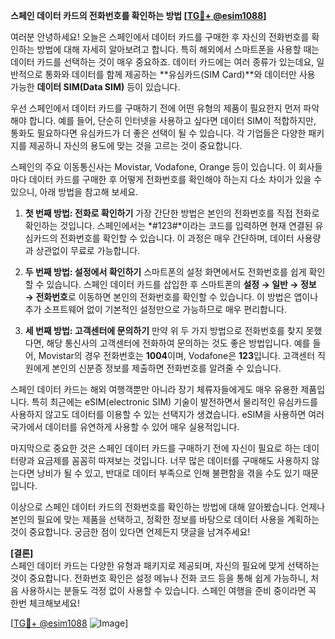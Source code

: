 **스페인 데이터 카드의 전화번호를 확인하는 방법 [[TG💪+ @esim1088](https://t.me/s/esim1088)]**

여러분 안녕하세요! 오늘은 스페인에서 데이터 카드를 구매한 후 자신의 전화번호를 확인하는 방법에 대해 자세히 알아보려고 합니다. 특히 해외에서 스마트폰을 사용할 때는 데이터 카드를 선택하는 것이 매우 중요하죠. 데이터 카드에는 여러 종류가 있는데요, 일반적으로 통화와 데이터를 함께 제공하는 **유심카드(SIM Card)**와 데이터만 사용 가능한 **데이터 SIM(Data SIM)** 등이 있습니다.

우선 스페인에서 데이터 카드를 구매하기 전에 어떤 유형의 제품이 필요한지 먼저 파악해야 합니다. 예를 들어, 단순히 인터넷을 사용하고 싶다면 데이터 SIM이 적합하지만, 통화도 필요하다면 유심카드가 더 좋은 선택이 될 수 있습니다. 각 기업들은 다양한 패키지를 제공하니 자신의 용도에 맞는 것을 고르는 것이 중요합니다.

스페인의 주요 이동통신사는 Movistar, Vodafone, Orange 등이 있습니다. 이 회사들마다 데이터 카드를 구매한 후 어떻게 전화번호를 확인해야 하는지 다소 차이가 있을 수 있으니, 아래 방법을 참고해 보세요.

1. **첫 번째 방법: 전화로 확인하기**
   가장 간단한 방법은 본인의 전화번호를 직접 전화로 확인하는 것입니다. 스페인에서는 *#123#*이라는 코드를 입력하면 현재 연결된 유심카드의 전화번호를 확인할 수 있습니다. 이 과정은 매우 간단하며, 데이터 사용량과 상관없이 무료로 가능합니다.

2. **두 번째 방법: 설정에서 확인하기**
   스마트폰의 설정 화면에서도 전화번호를 쉽게 확인할 수 있습니다. 스페인 데이터 카드를 삽입한 후 스마트폰의 **설정 → 일반 → 정보 → 전화번호**로 이동하면 본인의 전화번호를 확인할 수 있습니다. 이 방법은 앱이나 추가 소프트웨어 없이 기본적인 설정만으로 가능하므로 매우 편리합니다.

3. **세 번째 방법: 고객센터에 문의하기**
   만약 위 두 가지 방법으로 전화번호를 찾지 못했다면, 해당 통신사의 고객센터에 전화하여 문의하는 것도 좋은 방법입니다. 예를 들어, Movistar의 경우 전화번호는 **1004**이며, Vodafone은 **123**입니다. 고객센터 직원에게 본인의 신분증 정보를 제출하면 전화번호를 알려줄 수 있습니다.

스페인 데이터 카드는 해외 여행객뿐만 아니라 장기 체류자들에게도 매우 유용한 제품입니다. 특히 최근에는 eSIM(electronic SIM) 기술이 발전하면서 물리적인 유심카드를 사용하지 않고도 데이터를 이용할 수 있는 선택지가 생겼습니다. eSIM을 사용하면 여러 국가에서 데이터를 유연하게 사용할 수 있어 매우 실용적입니다.

마지막으로 중요한 것은 스페인 데이터 카드를 구매하기 전에 자신이 필요로 하는 데이터량과 요금제를 꼼꼼히 따져보는 것입니다. 너무 많은 데이터를 구매해도 사용하지 않는다면 낭비가 될 수 있고, 반대로 데이터 부족으로 인해 불편함을 겪을 수도 있기 때문입니다.

이상으로 스페인 데이터 카드의 전화번호를 확인하는 방법에 대해 알아봤습니다. 언제나 본인의 필요에 맞는 제품을 선택하고, 정확한 정보를 바탕으로 데이터 사용을 계획하는 것이 중요합니다. 궁금한 점이 있다면 언제든지 댓글을 남겨주세요!

**[결론]**  
스페인 데이터 카드는 다양한 유형과 패키지로 제공되며, 자신의 필요에 맞게 선택하는 것이 중요합니다. 전화번호 확인은 설정 메뉴나 전화 코드 등을 통해 쉽게 가능하니, 처음 사용하시는 분들도 걱정 없이 사용할 수 있습니다. 스페인 여행을 준비 중이라면 꼭 한번 체크해보세요!

[[TG💪+ @esim1088](https://t.me/s/esim1088) ![Image](https://i.postimg.cc/Y0z9fWf4/image.png)]